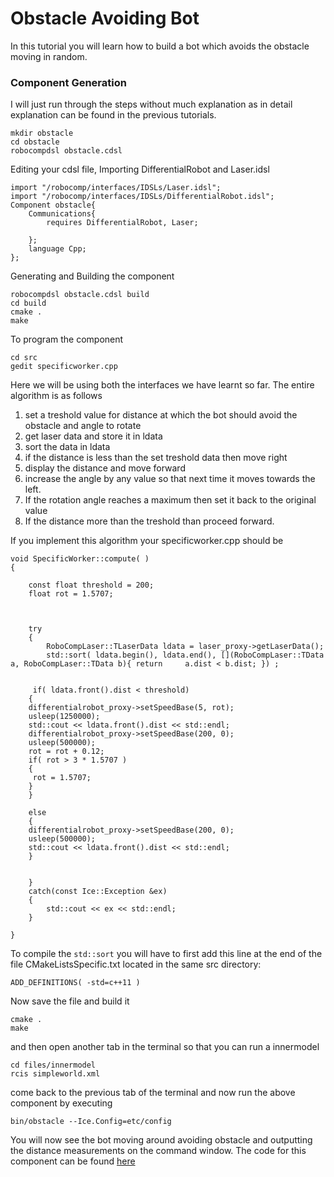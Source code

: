 # Obstacle Avoiding Bot

In this tutorial you will learn how to build a bot which avoids the obstacle moving in random.

### Component Generation
I will just run through the steps without much explanation as in detail explanation can be found in the previous tutorials.

	mkdir obstacle
	cd obstacle
	robocompdsl obstacle.cdsl

Editing your cdsl file, Importing DifferentialRobot and Laser.idsl

	import "/robocomp/interfaces/IDSLs/Laser.idsl";
	import "/robocomp/interfaces/IDSLs/DifferentialRobot.idsl";
	Component obstacle{
		Communications{
			requires DifferentialRobot, Laser;

		};
		language Cpp;
	};

Generating and Building the component
	
	robocompdsl obstacle.cdsl build
	cd build
	cmake .
	make

To program the component
	
	cd src
	gedit specificworker.cpp

Here we will be using both the interfaces we have learnt so far. The entire algorithm is as follows

1. set a treshold value for distance at which the bot should avoid the obstacle and angle to rotate 
2. get laser data and store it in ldata
3. sort the data in ldata
4. if the distance is less than the set treshold data then move right
5. display the distance and move forward
6. increase the angle by any value so that next time it moves towards the left.
7. If the rotation angle reaches a maximum then set it back to the original value
8. If the distance more than the treshold than proceed forward.

If you implement this algorithm your specificworker.cpp should be

```
void SpecificWorker::compute( )
{

    const float threshold = 200;
    float rot = 1.5707;	
	
    

    try
    {
        RoboCompLaser::TLaserData ldata = laser_proxy->getLaserData();
        std::sort( ldata.begin(), ldata.end(), [](RoboCompLaser::TData a, RoboCompLaser::TData b){ return     a.dist < b.dist; }) ;
        
	
	 if( ldata.front().dist < threshold)
	{
 	differentialrobot_proxy->setSpeedBase(5, rot);
	usleep(1250000);
	std::cout << ldata.front().dist << std::endl;	
	differentialrobot_proxy->setSpeedBase(200, 0);
	usleep(500000);
	rot = rot + 0.12;
	if( rot > 3 * 1.5707 )
	{
	 rot = 1.5707;
	}
	}
	
	else
	{
	differentialrobot_proxy->setSpeedBase(200, 0); 
  	usleep(500000);
	std::cout << ldata.front().dist << std::endl;
  	}

       	
    }
    catch(const Ice::Exception &ex)
    {
        std::cout << ex << std::endl;
    }

}
```

To compile the `std::sort` you will have to first add this line at the end of the file CMakeListsSpecific.txt located in the same src directory:

    ADD_DEFINITIONS( -std=c++11 )

Now save the file and build it

	cmake .
	make

and then open another tab in the terminal so that you can run a innermodel

	cd files/innermodel
	rcis simpleworld.xml

come back to the previous tab of the terminal and now run the above component by executing

	bin/obstacle --Ice.Config=etc/config

You will now see the bot moving around avoiding obstacle and outputting the distance measurements on the command window. The code for this component can be found [here](https://github.com/rajathkumarmp/RoboComp-Components/tree/master/lasercomp-2)
